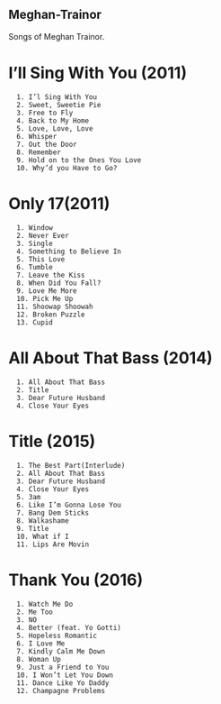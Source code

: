 ## Meghan-Trainor
Songs of Meghan Trainor.

# I’ll Sing With You (2011)
```
  1. I’l Sing With You
  2. Sweet, Sweetie Pie
  3. Free to Fly
  4. Back to My Home
  5. Love, Love, Love
  6. Whisper
  7. Out the Door
  8. Remember
  9. Hold on to the Ones You Love
  10. Why’d you Have to Go?
```

# Only 17(2011)
```
  1. Window
  2. Never Ever
  3. Single
  4. Something to Believe In
  5. This Love
  6. Tumble
  7. Leave the Kiss
  8. When Did You Fall?
  9. Love Me More
  10. Pick Me Up
  11. Shoowap Shoowah
  12. Broken Puzzle
  13. Cupid
```

# All About That Bass (2014)
```
  1. All About That Bass
  2. Title
  3. Dear Future Husband
  4. Close Your Eyes
```

# Title (2015)
```
  1. The Best Part(Interlude)
  2. All About That Bass
  3. Dear Future Husband
  4. Close Your Eyes
  5. 3am
  6. Like I’m Gonna Lose You
  7. Bang Dem Sticks
  8. Walkashame
  9. Title
  10. What if I
  11. Lips Are Movin
```

# Thank You (2016)
```
  1. Watch Me Do
  2. Me Too
  3. NO
  4. Better (feat. Yo Gotti)
  5. Hopeless Romantic
  6. I Love Me
  7. Kindly Calm Me Down
  8. Woman Up
  9. Just a Friend to You
  10. I Won’t Let You Down
  11. Dance Like Yo Daddy
  12. Champagne Problems
```